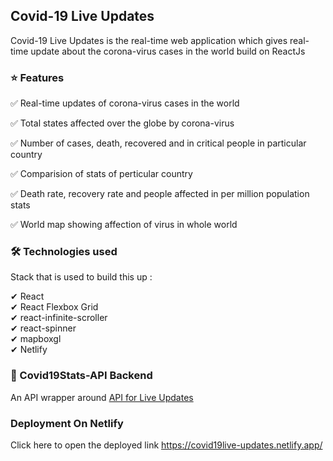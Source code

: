 ## Covid-19 Live Updates

Covid-19 Live Updates is the real-time web application which gives real-time update about the corona-virus cases in the world build on ReactJs

### ⭐ Features
✅ Real-time updates of corona-virus cases in the world

✅ Total states affected over the globe by corona-virus

✅ Number of cases, death, recovered and in critical people in particular country

✅ Comparision of stats of perticular country

✅ Death rate, recovery rate and people affected in per million population stats

✅ World map showing affection of virus in whole world

### 🛠️ Technologies used
Stack that is used to build this up :

✔ React <br />
✔ React Flexbox Grid <br />
✔ react-infinite-scroller <br />
✔ react-spinner <br />
✔ mapboxgl <br />
✔ Netlify <br />

### 💾 Covid19Stats-API Backend
An API wrapper around [API for Live Updates](https://covid19.mathdro.id/api)

### Deployment On Netlify

Click here to open the deployed link https://covid19live-updates.netlify.app/

